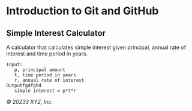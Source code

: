 # Introduction to Git and GitHub

## Simple Interest Calculator

A calculator that calculates simple interest given principal, annual rate of interest and time period in years.

```
Input:
   p, principal amount
   t, time period in years
   r, annual rate of interest
Outputfgdfghd
   simple interest = p*t*r
```

_© 20233 XYZ, Inc._
